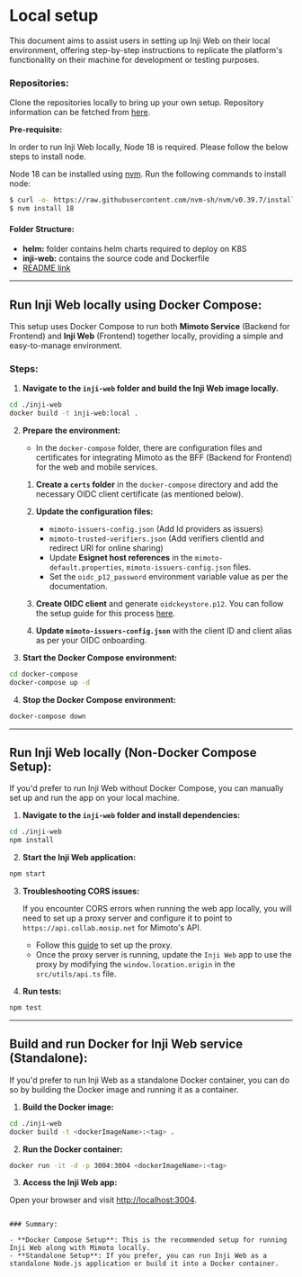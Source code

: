 # Local setup

This document aims to assist users in setting up Inji Web on their local environment, offering step-by-step instructions to replicate the platform's functionality on their machine for development or testing purposes.

### Repositories:

Clone the repositories locally to bring up your own setup. Repository information can be fetched from [here](https://docs.mosip.io/inji/inji-web/inji-web/version-0.11.0#repository-released).

**Pre-requisite:**

In order to run Inji Web locally, Node 18 is required. Please follow the below steps to install node.

Node 18 can be installed using [nvm](https://github.com/nvm-sh/nvm). Run the following commands to install node:

```bash
$ curl -o- https://raw.githubusercontent.com/nvm-sh/nvm/v0.39.7/install.sh | bash
$ nvm install 18
```

#### Folder Structure:

* **helm:** folder contains helm charts required to deploy on K8S
* **inji-web:** contains the source code and Dockerfile
* [README link](https://github.com/mosip/inji-web/blob/release-0.11.0/README.md)

***

## Run Inji Web locally using Docker Compose:

This setup uses Docker Compose to run both **Mimoto Service** (Backend for Frontend) and **Inji Web** (Frontend) together locally, providing a simple and easy-to-manage environment.

### Steps:

1. **Navigate to the `inji-web` folder and build the Inji Web image locally.**

```bash
cd ./inji-web
docker build -t inji-web:local .
```

2. **Prepare the environment:**

   * In the `docker-compose` folder, there are configuration files and certificates for integrating Mimoto as the BFF (Backend for Frontend) for the web and mobile services.

   1. **Create a `certs` folder** in the `docker-compose` directory and add the necessary OIDC client certificate (as mentioned below).
   2. **Update the configuration files:**
      - `mimoto-issuers-config.json` (Add Id providers as issuers)
      - `mimoto-trusted-verifiers.json` (Add verifiers clientId and redirect URI for online sharing)
      - Update **Esignet host references** in the `mimoto-default.properties`, `mimoto-issuers-config.json` files.
      - Set the `oidc_p12_password` environment variable value as per the documentation.

   3. **Create OIDC client** and generate `oidckeystore.p12`. You can follow the setup guide for this process [here](https://docs.mosip.io/inji/inji-mobile-wallet/customization-overview/credential_providers).

   4. **Update `mimoto-issuers-config.json`** with the client ID and client alias as per your OIDC onboarding.

3. **Start the Docker Compose environment:**

```bash
cd docker-compose
docker-compose up -d
```

4. **Stop the Docker Compose environment:**

```bash
docker-compose down
```


---

## Run Inji Web locally (Non-Docker Compose Setup):

If you'd prefer to run Inji Web without Docker Compose, you can manually set up and run the app on your local machine.

1. **Navigate to the `inji-web` folder and install dependencies:**

```bash
cd ./inji-web
npm install
```

2. **Start the Inji Web application:**

```bash
npm start
```

3. **Troubleshooting CORS issues:**

   If you encounter CORS errors when running the web app locally, you will need to set up a proxy server and configure it to point to `https://api.collab.mosip.net` for Mimoto's API.

   - Follow this [guide](https://jakemccambley.medium.com/fixing-cors-errors-when-working-with-3rd-party-apis-a69dc5474804) to set up the proxy.
   - Once the proxy server is running, update the `Inji Web` app to use the proxy by modifying the `window.location.origin` in the `src/utils/api.ts` file.

4. **Run tests:**

```bash
npm test
```

---

## Build and run Docker for Inji Web service (Standalone):

If you'd prefer to run Inji Web as a standalone Docker container, you can do so by building the Docker image and running it as a container.

1. **Build the Docker image:**

```bash
cd ./inji-web
docker build -t <dockerImageName>:<tag> .
```

2. **Run the Docker container:**

```bash
docker run -it -d -p 3004:3004 <dockerImageName>:<tag>
```

3. **Access the Inji Web app:**

Open your browser and visit [http://localhost:3004](http://localhost:3004/).
```

### Summary:

- **Docker Compose Setup**: This is the recommended setup for running Inji Web along with Mimoto locally.
- **Standalone Setup**: If you prefer, you can run Inji Web as a standalone Node.js application or build it into a Docker container.

